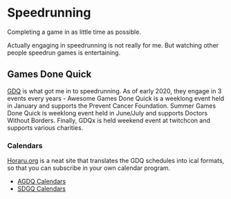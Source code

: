 # Speedrunning

Completing a game in as little time as possible.

Actually engaging in speedrunning is not really for me. But watching other people speedrun games is entertaining.

## Games Done Quick

[GDQ](https://gamesdonequick.com) is what got me in to speedrunning. As of early 2020, they engage in 3 events every years - Awesome Games Done Quick is a weeklong event held in January and supports the Prevent Cancer Foundation. Summer Games Done Quick is weeklong event held in June/July and supports Doctors Without Borders. Finally, GDQx is held weekend event at twitchcon and supports various charities.

### Calendars

[Horaru.org](https://horaro.org) is a neat site that translates the GDQ schedules into ical formats, so that you can subscribe in your own calendar program.

- [AGDQ Calendars](https://horaro.org/agdq)
- [SDGQ Calendars](https://horaro.org/sgdq)
